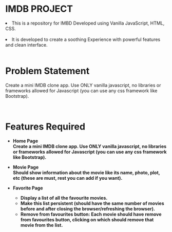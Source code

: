 # IMDB PROJECT

<li>This is a repository for IMBD Developed using Vanilla JavaScript, HTML, CSS.</li>
<br>
<li> It is developed to create a soothing Experience with powerful features and clean interface.</li>
<br>

# Problem Statement

Create a mini IMDB clone app. Use ONLY vanilla javascript, no libraries or frameworks allowed for Javascript (you can use any css framework like Bootstrap).

<br>

# Features Required

- <b>Home Page<br>
Create a mini IMDB clone app. Use ONLY vanilla javascript, no libraries or frameworks allowed for Javascript (you can use any css framework like Bootstrap).

- <b>Movie Page</b> <br>
Should show information about the movie like its name, photo, plot, etc (these are must, rest you can add if you want).



- <b>Favorite Page</b> <br>

  - Display a list of all the favourite movies.
  - Make this list persistent (should have the same number of movies before and after closing the browser/refreshing the browser).
  - Remove from favourites button: Each movie should have remove from favourites button, clicking on which should remove that movie from the list.










 
